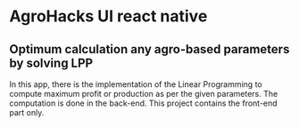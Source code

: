 # AgroHacks UI react native
## Optimum calculation any agro-based parameters by solving LPP
In this app, there is the implementation of the Linear Programming to compute maximum profit or production as per the given parameters. The computation is done in the back-end. This project contains the front-end part only.

